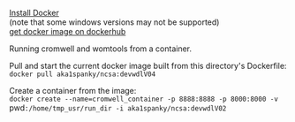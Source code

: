 [Install Docker](https://docs.docker.com/install/) <br>
(note that some windows versions may not be supported) <br>
[get docker image on dockerhub](https://hub.docker.com/r/aka1spanky/ncsa) <br>

Running cromwell and womtools from a container.

Pull and start the current docker image built from this directory's Dockerfile: <br>
```docker pull aka1spanky/ncsa:devwdlV04```

Create a container from the image: <br>
`docker create --name=cromwell_container -p 8888:8888 -p 8000:8000 -v `pwd`:/home/tmp_usr/run_dir -i aka1spanky/ncsa:devwdlV02`
